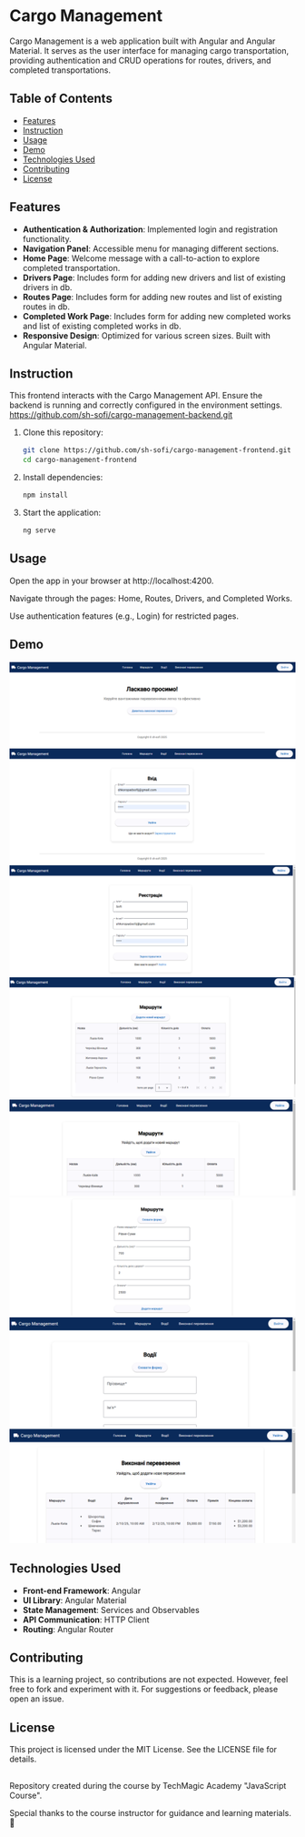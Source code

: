 # Cargo Management

Cargo Management is a web application built with Angular and Angular Material. It serves as the user interface for managing cargo transportation, providing authentication and CRUD operations for routes, drivers, and completed transportations.

## Table of Contents

- [Features](#features)
- [Instruction](#instruction)
- [Usage](#usage)
- [Demo](#demo)
- [Technologies Used](#technologies-used)
- [Contributing](#contributing)
- [License](#license)

## Features

- **Authentication & Authorization**: Implemented login and registration functionality.
- **Navigation Panel**: Accessible menu for managing different sections.
- **Home Page**: Welcome message with a call-to-action to explore completed transportation.
- **Drivers Page**: Includes form for adding new drivers and list of existing drivers in db.
- **Routes Page**: Includes form for adding new routes and list of existing routes in db.
- **Completed Work Page**: Includes form for adding new completed works and list of existing completed works in db.
- **Responsive Design**: Optimized for various screen sizes. Built with Angular Material.

## Instruction

This frontend interacts with the Cargo Management API. Ensure the backend is running and correctly configured in the environment settings.
https://github.com/sh-sofi/cargo-management-backend.git

1. Clone this repository:

   ```bash
   git clone https://github.com/sh-sofi/cargo-management-frontend.git
   cd cargo-management-frontend
   ```

2. Install dependencies:

   ```bash
   npm install
   ```

3. Start the application:
   ```bash
   ng serve
   ```

## Usage

Open the app in your browser at http://localhost:4200.

Navigate through the pages: Home, Routes, Drivers, and Completed Works.

Use authentication features (e.g., Login) for restricted pages.

## Demo

![Swagger Demo Screenshot](./public/demo_page1_01.png)
![Swagger Demo Screenshot](./public/demo_page1_02.png)
![Swagger Demo Screenshot](./public/demo_page1_03.png)
![Swagger Demo Screenshot](./public/demo_page2_01.png)
![Swagger Demo Screenshot](./public/demo_page2_02.png)
![Swagger Demo Screenshot](./public/demo_page2_03.png)
![Swagger Demo Screenshot](./public/demo_page3_01.png)
![Swagger Demo Screenshot](./public/demo_page4_01.png)

## Technologies Used

- **Front-end Framework**: Angular
- **UI Library**: Angular Material
- **State Management**: Services and Observables
- **API Communication**: HTTP Client
- **Routing**: Angular Router

## Contributing

This is a learning project, so contributions are not expected. However, feel free to fork and experiment with it. For suggestions or feedback, please open an issue.

## License

This project is licensed under the MIT License. See the LICENSE file for details.

##

Repository created during the course by TechMagic Academy "JavaScript Course".

Special thanks to the course instructor for guidance and learning materials. 🙌
